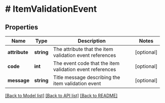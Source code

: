 # # ItemValidationEvent

## Properties

Name | Type | Description | Notes
------------ | ------------- | ------------- | -------------
**attribute** | **string** | The attribute that the item validation event references | [optional]
**code** | **int** | The event code that the item validation event references | [optional]
**message** | **string** | Title message describing the item validation event | [optional]

[[Back to Model list]](../../README.md#models) [[Back to API list]](../../README.md#endpoints) [[Back to README]](../../README.md)
